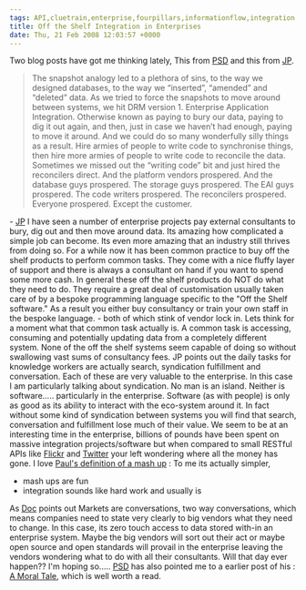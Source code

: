 ```yaml
---
tags: API,cluetrain,enterprise,fourpillars,informationflow,integration,lockin,mashups,oftheshelfsoftware,osmososft,twitter
title: Off the Shelf Integration in Enterprises
date: Thu, 21 Feb 2008 12:03:57 +0000
---
```

Two blog posts have got me thinking lately, This from [PSD](http://blog.whatfettle.com/2008/02/19/mashup-or-integration/ "PSD") and this from [JP](http://confusedofcalcutta.com/2008/02/18/musing-about-enterprise-information-and-flow/ "JP and information flow in the enterprise").

> The snapshot analogy led to a plethora of sins, to the way we designed databases, to the way we “inserted”, “amended” and “deleted” data. As we tried to force the snapshots to move around between systems, we hit DRM version 1. Enterprise Application Integration. Otherwise known as paying to bury our data, paying to dig it out again, and then, just in case we haven’t had enough, paying to move it around. And we could do so many wonderfully silly things as a result. Hire armies of people to write code to synchronise things, then hire more armies of people to write code to reconcile the data. Sometimes we missed out the “writing code” bit and just hired the reconcilers direct. And the platform vendors prospered. And the database guys prospered. The storage guys prospered. The EAI guys prospered. The code writers prospered. The reconcilers prospered. Everyone prospered. Except the customer.

\- [JP](http://confusedofcalcutta.com/2008/02/18/musing-about-enterprise-information-and-flow/) I have seen a number of enterprise projects pay external consultants to bury, dig out and then move around data. Its amazing how complicated a simple job can become. Its even more amazing that an industry still thrives from doing so. For a while now it has been common practice to buy off the shelf products to perform common tasks. They come with a nice fluffy layer of support and there is always a consultant on hand if you want to spend some more cash. In general these off the shelf products do NOT do what they need to do. They require a great deal of customisation usually taken care of by a bespoke programming language specific to the "Off the Shelf software." As a result you either buy consultancy or train your own staff in the bespoke language. - both of which stink of vendor lock in. Lets think for a moment what that common task actually is. A common task is accessing, consuming and potentially updating data from a completely different system. None of the off the shelf systems seem capable of doing so without swallowing vast sums of consultancy fees. JP points out the daily tasks for knowledge workers are actually search, syndication fulfillment and conversation. Each of these are very valuable to the enterprise. In this case I am particularly talking about syndication. No man is an island. Neither is software..... particularly in the enterprise. Software (as with people) is only as good as its ability to interact with the eco-system around it. In fact without some kind of syndication between systems you will find that search, conversation and fulfillment lose much of their value. We seem to be at an interesting time in the enterprise, billions of pounds have been spent on massive integration projects/software but when compared to small RESTful APIs like [Flickr](http://www.flickr.com/services/api/ "Flickr API") and [Twitter](http://twitter.com/help/api "twitter api") your left wondering where all the money has gone. I love [Paul's definition of a mash up](http://blog.whatfettle.com/2008/02/19/mashup-or-integration/ "Pauls definition of mashup") : To me its actually simpler,

*   mash ups are fun
*   integration sounds like hard work and usually is

As [Doc](http://blogs.law.harvard.edu/doc/ "Doc Searls") points out Markets are conversations, two way conversations, which means companies need to state very clearly to big vendors what they need to change. In this case, its zero touch access to data stored with-in an enterprise system. Maybe the big vendors will sort out their act or maybe open source and open standards will provail in the enterprise leaving the vendors wondering what to do with all their consultants. Will that day ever happen?? I'm hoping so..... [PSD](http://blog.whatfettle.com/) has also pointed me to a earlier post of his : [A Moral Tale](http://blog.whatfettle.com/2007/01/12/a-moral-tale/), which is well worth a read.
